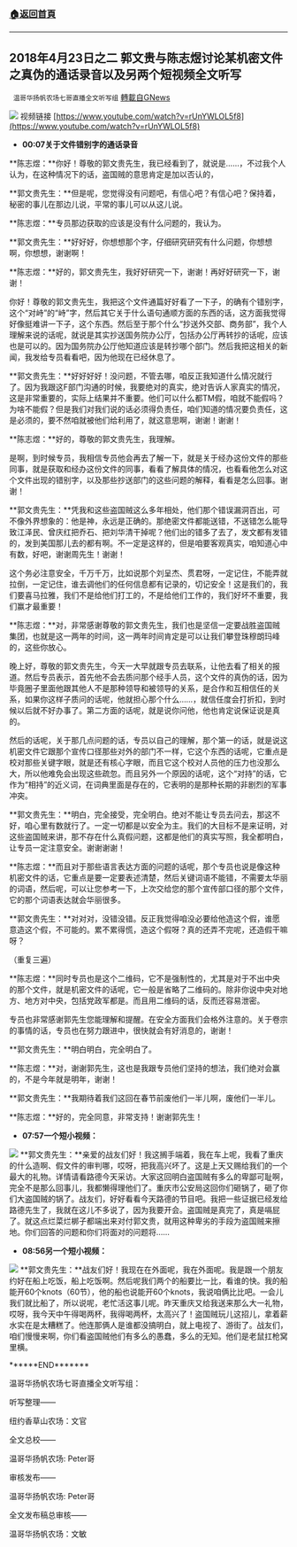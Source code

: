 ###  [:house:返回首頁](https://github.com/ourhimalayas/txt)
---


## 2018年4月23日之二 郭文贵与陈志煜讨论某机密文件之真伪的通话录音以及另两个短视频全文听写
` 温哥华扬帆农场七哥直播全文听写组` [轉載自GNews](https://gnews.org/zh-hans/1555505/)

![](https://assets.gnews.org/wp-content/uploads/2021/09/Screen-Shot-2021-09-25-at-11.00.01-PM.png)
视频链接   [https://www.youtube.com/watch?v=rUnYWLOL5f8](https://www.youtube.com/watch?v=rUnYWLOL5f8)

- **00:07关于文件错别字的通话录音**


**陈志煜：**你好！尊敬的郭文贵先生，我已经看到了，就说是……，不过我个人认为，在这种情况下的话，盗国贼的意思肯定是加以否认的，

**郭文贵先生：**但是呢，您觉得没有问题吧，有信心吧？有信心吧？保持着，秘密的事儿在那边儿说，平常的事儿可以从这儿说。

**陈志煜：**专员那边获取的应该是没有什么问题的，我认为。

**郭文贵先生：**好好好，你想想那个字，仔细研究研究有什么问题，你想想啊，你想想，谢谢啊！

**陈志煜：**好的，郭文贵先生，我好好研究一下，谢谢！再好好研究一下，谢谢！

你好！尊敬的郭文贵先生，我把这个文件通篇好好看了一下子，的确有个错别字，这个“对峙”的“峙”字，然后其它关于什么语句通顺方面的东西的话，这方面我觉得好像挺难讲一下子，这个东西。然后至于那个什么“抄送外交部、商务部”，我个人理解来说的话呢，就说是其实抄送国务院办公厅，包括办公厅再转抄的话呢，应该也是可以的。因为国务院办公厅他知道应该是转抄哪个部门。然后我把这相关的新闻，我发给专员看看吧，因为他现在已经休息了。

**郭文贵先生：**好好好好！没问题，不管去哪，咱反正我知道什么情况就行了。因为我跟这F部门沟通的时候，我要绝对的真实，绝对告诉人家真实的情况，这是非常重要的，实际上结果并不重要。他们可以什么都TM假，咱就不能假吗？为啥不能假？但是我们对我们说的话必须得负责任，咱们知道的情况要负责任，这是必须的，要不然咱就被他们给利用了，就这意思啊，谢谢！谢谢！

**陈志煜：**好的，尊敬的郭文贵先生，我理解。

是啊，到时候专员，我相信专员他会再去了解一下，就是关于经办这份文件的那些同事，就是获取和经办这份文件的同事，看看了解具体的情况，也看看他怎么对这个文件出现的错别字，以及那些抄送部门的这些问题的解释，看看是怎么回事。谢谢！

**郭文贵先生：**凭我和这些盗国贼这么多年相处，他们那个错误漏洞百出，可不像外界想象的：他是神，永远是正确的。那绝密文件都能送错，不送错怎么能导致江泽民、曾庆红把乔石、把刘华清干掉呢？他们出的错多了去了，发文都有发错的，发到美国那儿去的都有啊。不一定是这样的，但是咱要客观真实，咱知道心中有数，好吧，谢谢周先生！谢谢！

这个务必注意安全，千万千万，比如说那个刘呈杰、贯君呀，一定记住，不能弄就拉倒，一定记住，谁去调他们的任何信息都有记录的，切记安全！这是我们的，我们要喜马拉雅，我们不是给他们打工的，不是给他们工作的，我们好坏不重要，我们赢才最重要！

**陈志煜：**对，非常感谢尊敬的郭文贵先生，我们也是坚信一定要战胜盗国贼集团，也就是这一两年的时间，这一两年时间肯定是可以让我们攀登珠穆朗玛峰的，这些你放心。

晚上好，尊敬的郭文贵先生，今天一大早就跟专员去联系，让他去看了相关的报道。然后专员表示，首先他不会去质问那个经手人员，这个文件的真伪的话，因为毕竟圈子里面他跟其他人不是那种领导和被领导的关系，是合作和互相信任的关系，如果你这样子质问的话呢，他就担心那个什么……，就信任度会打折扣，到时候以后就不好办事了。第二方面的话呢，就是说你问他，他也肯定说保证说是真的。

然后的话呢，关于那几点问题的话，专员以自己的理解，那个第一的话，就是说这机密文件它跟那个宣传口径那些对外的部门不一样，它这个东西的话呢，它重点是校对那些关键字眼，就是还有核心字眼，而且它这个校对人员他的压力也没那么大，所以他难免会出现这些疏忽。而且另外一个原因的话呢，这个“对持”的话，它作为“相持”的近义词，在词典里面是存在的，它表明的是那种长期的非剧烈的军事冲突。

**郭文贵先生：**明白，完全接受，完全明白。绝对不能让专员去问去，那这不好，咱心里有数就行了。一定一切都是以安全为主。我们的大目标不是来证明，对这些盗国贼来讲，那不存在什么真假问题，这都是他们的真实写照，我全都明白，让专员一定注意安全。谢谢谢谢！

**陈志煜：**而且对于那些语言表达方面的问题的话呢，那个专员也说是像这种机密文件的话，它重点是要一定要表述清楚，然后关键词语不能错，不需要太华丽的词语，然后呢，可以让您参考一下，上次交给您的那个宣传部口径的那个文件，它的那个词语表达就会华丽很多。

**郭文贵先生：**对对对，没错没错。反正我觉得咱没必要给他造这个假，谁愿意造这个假，不可能的。累不累得慌，造这个假呀？真的还弄不完呢，还造假干嘛呀？

（重复三遍）

**陈志煜：**同时专员也是这个二维码，它不是强制性的，尤其是对于不出中央的那个文件，就是机密文件的话呢，它一般是省略了二维码的。除非你说中央对地方、地方对中央，包括党政军都是。而且用二维码的话，反而还容易泄密。

专员也非常感谢郭先生您能理解和提醒。在安全方面我们会格外注意的。关于卷宗的事情的话，专员也在努力跟进中，很快就会有好消息的，谢谢！

**郭文贵先生：**明白明白，完全明白了。

**陈志煜：**对，谢谢郭先生，这也是我跟专员他们坚持的想法，我们绝对会赢的，不是今年就是明年，谢谢！

**郭文贵先生：**我期待着我们这回在春节前废他们一半儿啊，废他们一半儿。

**陈志煜：**好的，完全同意，非常支持！谢谢郭先生！

- **07:57一个短小视频：**

![](https://assets.gnews.org/wp-content/uploads/2021/09/Screen-Shot-2021-09-25-at-11.02.00-PM-1.png)
**郭文贵先生：**亲爱的战友们好！我这搁手端着，我在车上呢，我看了重庆的什么造啊、假文件的审判哪，哎呀，把我高兴坏了。这是上天又赐给我们的一个最大的礼物。详情请看路德今天采访。大家这回明白盗国贼有多么的卑鄙可耻啊，完全不是那么回事儿，我都懒得理他们了。重庆市公安局这回你们砸锅了，砸了你们大盗国贼的锅了。战友们，好好看看今天路德的节目吧。我把一些证据已经发给路德先生了，我就在这儿不多说了，因为我要开会。盗国贼是真完了，真是嗝屁了。就这点烂菜烂梆子都端出来对付郭文贵，就用这种卑劣的手段为盗国贼来擦地。你们回答的问题和你们将面对的问题将……

- **08:56另一个短小视频：**

![](https://assets.gnews.org/wp-content/uploads/2021/09/Screen-Shot-2021-09-25-at-11.02.11-PM-1.png)
**郭文贵先生：**战友们好！我现在在外面呢，我在外面呢。我是跟一个朋友约好在船上吃饭，船上吃饭啊。然后呢我们两个的船要比一比，看谁的快。我的船能开60个knots（60节），他的船也说能开60个knots，我说咱俩比比吧。一会儿我们就比船了，所以说呢，老忙活这事儿呢。昨天重庆又给我送来那么大一礼物，哎呀，我今天中午得喝两杯，我得喝两杯，太高兴了！盗国贼玩儿这招儿，拿着薪水实在是太糟糕了。他连那俩人是谁都没搞明白，就上电视了、游街了。战友们，咱们慢慢来啊，你们看盗国贼他们有多么的愚蠢，多么的无知。他们是老鼠扛枪窝里横。

\*\*\*\*\*\*END\*\*\*\*\*\*\*

温哥华扬帆农场七哥直播全文听写组：

听写整理——

纽约香草山农场：文官

全文总校——

温哥华扬帆农场: Peter哥

审核发布——

温哥华扬帆农场: Peter哥

全文发布稿总审核——

温哥华扬帆农场：文敏
